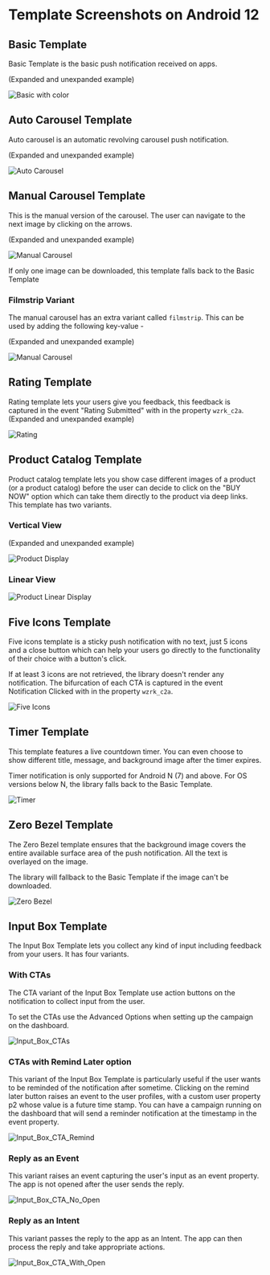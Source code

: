 # Template Screenshots on Android 12

## Basic Template

Basic Template is the basic push notification received on apps.

(Expanded and unexpanded example)

![Basic with color](https://github.com/CleverTap/clevertap-android-sdk/tree/master/static/BasicAndroid12.gif)


## Auto Carousel Template

Auto carousel is an automatic revolving carousel push notification.

(Expanded and unexpanded example)

![Auto Carousel](https://github.com/CleverTap/clevertap-android-sdk/tree/master/static/AutocarouselAndroid12.gif)


## Manual Carousel Template

This is the manual version of the carousel. The user can navigate to the next image by clicking on the arrows.

(Expanded and unexpanded example)

![Manual Carousel](https://github.com/CleverTap/clevertap-android-sdk/tree/master/static/ManualAndroid12.gif)

If only one image can be downloaded, this template falls back to the Basic Template

### Filmstrip Variant

The manual carousel has an extra variant called `filmstrip`. This can be used by adding the following key-value -

(Expanded and unexpanded example)

![Manual Carousel](https://github.com/CleverTap/clevertap-android-sdk/tree/master/static/FilmstripAndroid12.gif)

## Rating Template

Rating template lets your users give you feedback, this feedback is captured in the event "Rating Submitted" with in the property `wzrk_c2a`.<br/>(Expanded and unexpanded example)<br/>

![Rating](https://github.com/CleverTap/clevertap-android-sdk/tree/master/static/RatingAndroid12.gif)

## Product Catalog Template

Product catalog template lets you show case different images of a product (or a product catalog) before the user can decide to click on the "BUY NOW" option which can take them directly to the product via deep links. This template has two variants.

### Vertical View

(Expanded and unexpanded example)

![Product Display](https://github.com/CleverTap/clevertap-android-sdk/tree/master/static/ProductDisplayAndroid12.gif)

### Linear View

![Product Linear Display](https://github.com/CleverTap/clevertap-android-sdk/tree/master/static/ProdDisplayLinearAndroid12.gif)

## Five Icons Template

Five icons template is a sticky push notification with no text, just 5 icons and a close button which can help your users go directly to the functionality of their choice with a button's click.

If at least 3 icons are not retrieved, the library doesn't render any notification. The bifurcation of each CTA is captured in the event Notification Clicked with in the property `wzrk_c2a`.

![Five Icons](https://github.com/CleverTap/clevertap-android-sdk/tree/master/static/FiveIconAndroid12.gif)

## Timer Template

This template features a live countdown timer. You can even choose to show different title, message, and background image after the timer expires.

Timer notification is only supported for Android N (7) and above. For OS versions below N, the library falls back to the Basic Template.

![Timer](https://github.com/CleverTap/clevertap-android-sdk/tree/master/static/TimerAndroid12.gif)

## Zero Bezel Template

The Zero Bezel template ensures that the background image covers the entire available surface area of the push notification. All the text is overlayed on the image.

The library will fallback to the Basic Template if the image can't be downloaded.

![Zero Bezel](https://github.com/CleverTap/clevertap-android-sdk/tree/master/static/ZeroBezelAndroid12.gif)

## Input Box Template

The Input Box Template lets you collect any kind of input including feedback from your users. It has four variants.

### With CTAs

The CTA variant of the Input Box Template use action buttons on the notification to collect input from the user.

To set the CTAs use the Advanced Options when setting up the campaign on the dashboard.

![Input_Box_CTAs](https://github.com/CleverTap/clevertap-android-sdk/tree/master/static/InputctaBasicDismissAndroid12.gif)

### CTAs with Remind Later option

This variant of the Input Box Template is particularly useful if the user wants to be reminded of the notification after sometime. Clicking on the remind later button raises an event to the user profiles, with a custom user property p2 whose value is a future time stamp. You can have a campaign running on the dashboard that will send a reminder notification at the timestamp in the event property.

![Input_Box_CTA_Remind](https://github.com/CleverTap/clevertap-android-sdk/tree/master/static/InputctasRemindAndroid12.gif)

### Reply as an Event

This variant raises an event capturing the user's input as an event property. The app is not opened after the user sends the reply.

![Input_Box_CTA_No_Open](https://github.com/CleverTap/clevertap-android-sdk/tree/master/static/InputctasNoOpenAndroid12.gif)

### Reply as an Intent

This variant passes the reply to the app as an Intent. The app can then process the reply and take appropriate actions.

![Input_Box_CTA_With_Open](https://github.com/CleverTap/clevertap-android-sdk/tree/master/static/InputctaWithOpenAndroid12.gif)